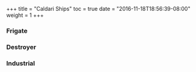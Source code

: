 +++
title = "Caldari Ships"
toc = true
date = "2016-11-18T18:56:39-08:00"
weight = 1
+++

### Frigate

### Destroyer

### Industrial
